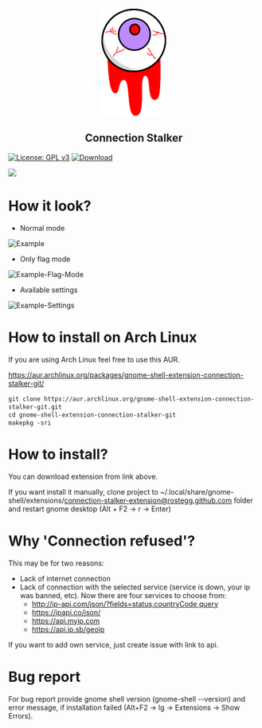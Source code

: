 <p align="center">
  <img src="https://raw.githubusercontent.com/jeansouza/connection-stalker/master/the-vicious-eye.png" alt="Wow" width="130"/>
</p>

<center>
  <h2>Connection Stalker</h2>
</center>

[![License: GPL v3](https://img.shields.io/badge/License-GPLv3-blue.svg)](https://github.com/jeansouza/connection-stalker/blob/master/LICENSE)
[![Download](https://img.shields.io/static/v1.svg?label=Shell:&message=3.26-3.32&color=orange)](https://extensions.gnome.org/extension/1677/connection-stalker/)

[<img src="https://github.com/JasonLG1979/gnome-shell-extensions-mediaplayer/blob/master/data/get-it-on-ego.svg?sanitize=true" height="100">](https://extensions.gnome.org/extension/2362/connection-stalker/)

# How it look?

* Normal mode 

![Example](../assets/example.png)

* Only flag mode

![Example-Flag-Mode](../assets/example-only-flag.png)

* Available settings

![Example-Settings](../assets/settings.png)

# How to install on Arch Linux

If you are using Arch Linux feel free to use this AUR.

https://aur.archlinux.org/packages/gnome-shell-extension-connection-stalker-git/

```
git clone https://aur.archlinux.org/gnome-shell-extension-connection-stalker-git.git
cd gnome-shell-extension-connection-stalker-git
makepkg -sri
```

# How to install?

You can download extension from link above.

If you want install it manually, clone project to ~/.local/share/gnome-shell/extensions/connection-stalker-extension@rostegg.github.com folder and restart gnome desktop (Alt + F2 -> r -> Enter)

# Why 'Connection refused'?  
This may be for two reasons:
* Lack of internet connection  
* Lack of connection with the selected service (service is down, your ip was banned, etc). Now there are four services to choose from:  
  - http://ip-api.com/json/?fields=status,countryCode,query  
  - https://ipapi.co/json/  
  - https://api.myip.com  
  - https://api.ip.sb/geoip   

If you want to add own service, just create issue with link to api.

# Bug report  
For bug report provide gnome shell version (gnome-shell --version) and error message, if installation failed (Alt+F2 -> lg -> Extensions -> Show Errors).
